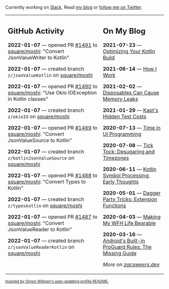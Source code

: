 Currently working on [Slack](https://slack.com/). Read [my blog](https://zacsweers.dev/) or [follow me on Twitter](https://twitter.com/ZacSweers).

<table><tr><td valign="top" width="60%">

## GitHub Activity
<!-- githubActivity starts -->
**2022-01-07** — opened PR [#1491](https://github.com/square/moshi/pull/1491) to [square/moshi](https://github.com/square/moshi): "Convert JsonValueWriter to Kotlin"

**2022-01-07** — created branch `z/jsonValueKotlin` on [square/moshi](https://github.com/square/moshi)

**2022-01-07** — opened PR [#1490](https://github.com/square/moshi/pull/1490) to [square/moshi](https://github.com/square/moshi): "Use Okio IOException in Kotlin classes"

**2022-01-07** — created branch `z/okioIO` on [square/moshi](https://github.com/square/moshi)

**2022-01-07** — opened PR [#1489](https://github.com/square/moshi/pull/1489) to [square/moshi](https://github.com/square/moshi): "Convert JsonValueSource to Kotlin"

**2022-01-07** — created branch `z/kotlinJsonValueSource` on [square/moshi](https://github.com/square/moshi)

**2022-01-07** — opened PR [#1488](https://github.com/square/moshi/pull/1488) to [square/moshi](https://github.com/square/moshi): "Convert Types to Kotlin"

**2022-01-07** — created branch `z/typeskotlin` on [square/moshi](https://github.com/square/moshi)

**2022-01-07** — opened PR [#1487](https://github.com/square/moshi/pull/1487) to [square/moshi](https://github.com/square/moshi): "Convert JsonValueReader to Kotlin"

**2022-01-07** — created branch `z/jsonValueReaderKotlin` on [square/moshi](https://github.com/square/moshi)
<!-- githubActivity ends -->
</td><td valign="top" width="40%">

## On My Blog
<!-- blog starts -->
**2021-07-23** — [Optimizing Your Kotlin Build](https://www.zacsweers.dev/optimizing-your-kotlin-build/)

**2021-06-14** — [How I Work](https://www.zacsweers.dev/how-i-work/)

**2021-02-02** — [Disposables Can Cause Memory Leaks](https://www.zacsweers.dev/disposables-can-cause-memory-leaks/)

**2021-01-29** — [Kapt's Hidden Test Costs](https://www.zacsweers.dev/kapts-hidden-test-costs/)

**2020-07-13** — [Time in UI Programming](https://www.zacsweers.dev/time-in-ui/)

**2020-07-08** — [Tick Tock: Desugaring and Timezones](https://www.zacsweers.dev/ticktock-desugaring-timezones/)

**2020-06-11** — [Kotlin Symbol Processing: Early Thoughts](https://www.zacsweers.dev/kotlin-symbol-processor-early-thoughts/)

**2020-05-01** — [Dagger Party Tricks: Extension Functions](https://www.zacsweers.dev/dagger-party-tricks-extension-functions/)

**2020-04-03** — [Making My WFH Life Bearable](https://www.zacsweers.dev/making-wfh-life-bearable/)

**2020-03-16** — [Android's Built-in ProGuard Rules: The Missing Guide](https://www.zacsweers.dev/android-proguard-rules/)
<!-- blog ends -->
_More on [zacsweers.dev](https://zacsweers.dev/)_
</td></tr></table>

<sub><a href="https://simonwillison.net/2020/Jul/10/self-updating-profile-readme/">Inspired by Simon Willison's auto-updating profile README.</a></sub>